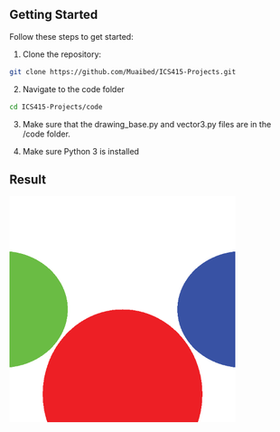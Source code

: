 ## Getting Started  

Follow these steps to get started:  

1. Clone the repository:  
```bash
git clone https://github.com/Muaibed/ICS415-Projects.git
```

2. Navigate to the code folder
```bash
cd ICS415-Projects/code
```

3. Make sure that the drawing_base.py and vector3.py files are in the /code folder.

4. Make sure Python 3 is installed


## Result
<img src="https://github.com/Muaibed/ICS415-Projects/raw/main/code/images/raytracing01.png" alt="Assignment01-Result" width="400">
